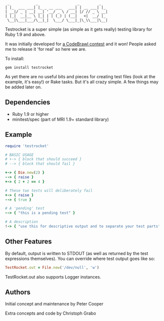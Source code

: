      _            _                  _         _
    | |_  ___ ___| |_ _ __ ___   ___| | __ ___| |_
    | __|/ _ | __| __| '__/ _ \ / __| |/ // _ \ __|
    | |_|  __|__ \ |_| | | (_) | (__|   <|  __/ |_
     \__|\___|___/\__|_|  \___/ \___|_|\_\\___|\__|

Testrocket is a super simple (as simple as it gets really) testing library for Ruby 1.9 and above.

It was initially developed for [a CodeBrawl contest](http://codebrawl.com/articles/contest-rundown-ruby-testing-libraries) and it won! People asked me to release it 'for real' so here we are.

To install:

    gem install testrocket

As yet there are no useful bits and pieces for creating test files (look at the example, it's easy!) or Rake tasks. But it's all crazy simple. A few things may be added later on.

Dependencies
------------

- Ruby 1.9 or higher
- minitest/spec (part of MRI 1.9+ standard library)

Example
-------

```ruby
require 'testrocket'

# BASIC USAGE
# +-> { block that should succeed }
# --> { block that should fail }

+-> { Die.new(2) }
--> { raise }
+-> { 2 + 2 == 4 }

# These two tests will deliberately fail
+-> { raise }
--> { true }

# A 'pending' test
~-> { "this is a pending test" }

# A description
!-> { "use this for descriptive output and to separate your test parts" }
```

Other Features
--------------

By default, output is written to STDOUT (as well as returned by the test expressions themselves). You can override where test output goes like so:

```ruby
TestRocket.out = File.new('/dev/null', 'w')
```

TestRocket.out also supports Logger instances.

Authors
-------

Initial concept and maintenance by Peter Cooper

Extra concepts and code by Christoph Grabo
